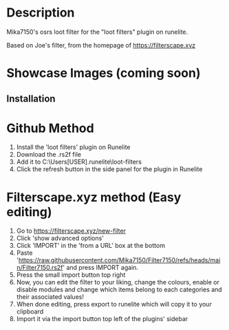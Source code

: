 # Description
Mika7150's osrs loot filter for the "loot filters" plugin on runelite.

Based on Joe's filter, from the homepage of https://filterscape.xyz

# Showcase Images (coming soon)

## Installation

# Github Method 
  1. Install the 'loot filters' plugin on Runelite
  2. Download the .rs2f file
  3. Add it to C:\Users\[USER]\.runelite\loot-filters
  4. Click the refresh button in the side panel for the plugin in Runelite

# Filterscape.xyz method (Easy editing) 
  1. Go to https://filterscape.xyz/new-filter
  2. Click 'show advanced options'
  3. Click 'IMPORT' in the 'from a URL' box at the bottom
  4. Paste 'https://raw.githubusercontent.com/Mika7150/Filter7150/refs/heads/main/Filter7150.rs2f' and press IMPORT again.
  5. Press the small import button top right
  6. Now, you can edit the filter to your liking, change the colours, enable or disable modules and change which items belong to each categories and their associated values!
  7. When done editing, press export to runelite which will copy it to your clipboard
  8. Import it via the import button top left of the plugins' sidebar
